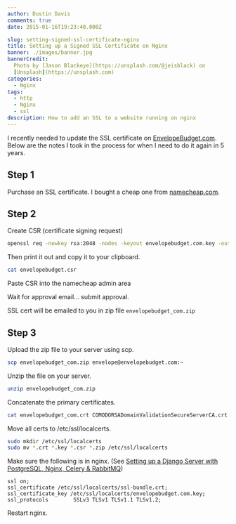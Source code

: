 ```yaml
---
author: Dustin Davis
comments: true
date: 2015-01-16T19:23:40.000Z

slug: setting-signed-ssl-certificate-nginx
title: Setting up a Signed SSL Certificate on Nginx
banner: ./images/banner.jpg
bannerCredit:
  Photo by [Jason Blackeye](https://unsplash.com/@jeisblack) on
  [Unsplash](https://unsplash.com)
categories:
  - Nginx
tags:
  - http
  - Nginx
  - ssl
description: How to add an SSL to a website running on nginx
---
```


I recently needed to update the SSL certificate on
[EnvelopeBudget.com](https://envelopebudget.com). Below are the notes I took in
the process for when I need to do it again in 5 years.

## Step 1

Purchase an SSL certificate. I bought a cheap one from
[namecheap.com](/namecheap).

## Step 2

Create CSR (certificate signing request)

```bash
openssl req -newkey rsa:2048 -nodes -keyout envelopebudget.com.key -out envelopebudget.com.csr
```

Then print it out and copy it to your clipboard.

```bash
cat envelopebudget.csr
```

Paste CSR into the namecheap admin area

Wait for approval email... submit approval.

SSL cert will be emailed to you in zip file `envelopebudget_com.zip`

## Step 3

Upload the zip file to your server using scp.

```bash
scp envelopebudget_com.zip envelope@envelopebudget.com:~
```

Unzip the file on your server.

```bash
unzip envelopebudget_com.zip
```

Concatenate the primary certificates.

```bash
cat envelopebudget_com.crt COMODORSADomainValidationSecureServerCA.crt COMODORSAAddTrustCA.crt AddTrustExternalCARoot.crt >> ssl-bundle.crt
```

Move all certs to /etc/ssl/localcerts.

```bash
sudo mkdir /etc/ssl/localcerts
sudo mv *.crt *.key *.csr *.zip /etc/ssl/localcerts
```

Make sure the following is in nginx. (See
[Setting up a Django Server with PostgreSQL, Nginx, Celery & RabbitMQ](http://dustindavis.me/django-server-postgresql-nginx-celery-rabbitmq/))

```text
ssl on;
ssl_certificate /etc/ssl/localcerts/ssl-bundle.crt;
ssl_certificate_key /etc/ssl/localcerts/envelopebudget.com.key;
ssl_protocols        SSLv3 TLSv1 TLSv1.1 TLSv1.2;
```

Restart nginx.
